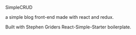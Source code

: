 SimpleCRUD

a simple blog front-end made with react and redux.

Built with Stephen Griders React-Simple-Starter boilerplate.